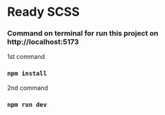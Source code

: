 <h1>Ready SCSS</h1>
<h3>Command on terminal for run this project on http://localhost:5173 </h3>
1st command

### `npm install`

2nd command

### `npm run dev`
